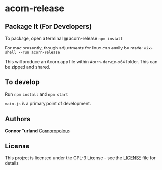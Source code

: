 # acorn-release

## Package It (For Developers)

To package, open a terminal @ acorn-release
`npm install`

For mac presently, though adjustments for linux can easily be made:
`nix-shell --run acorn-release`

This will produce an Acorn.app file within `Acorn-darwin-x64` folder. This can be zipped and shared.

## To develop

Run `npm install` and `npm start`

`main.js` is a primary point of development.


## Authors

**Connor Turland** [Connoropolous](https://github.com/Connoropolous)

## License

This project is licensed under the GPL-3 License - see the [LICENSE](LICENSE) file for details

